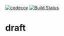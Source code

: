 [![codecov](https://codecov.io/gh/edelgm6/draft/branch/master/graph/badge.svg?token=Qh4Eni15kt)](https://codecov.io/gh/edelgm6/draft) [![Build Status](https://travis-ci.com/edelgm6/draft.svg?token=3WrJK2puZHWVDQ14GpNt&branch=master)](https://travis-ci.com/edelgm6/draft)

# draft

